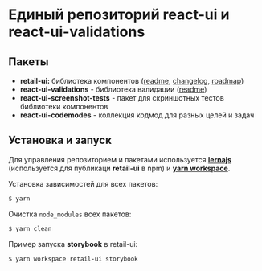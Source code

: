 # Единый репозиторий react-ui и react-ui-validations

## Пакеты

- **retail-ui:** библиотека компонентов ([readme](packages/retail-ui/README.md), [changelog](packages/retail-ui/CHANGELOG.md), [roadmap](packages/retail-ui/CHANGELOG.md))
- **react-ui-validations** - библиотека валидации ([readme](packages/react-ui-validations/README.md))
- **react-ui-screenshot-tests** - пакет для скриншотных тестов библиотеки компонентов
- **react-ui-codemodes** - коллекция кодмод для разных целей и задач

## Установка и запуск

Для управления репозиторием и пакетами используется **[lernajs](https://lernajs.io/)** (используется для публикаци **retail-ui** в npm) и **[yarn workspace](https://yarnpkg.com/lang/en/docs/workspaces/)**.

Установка зависимостей для всех пакетов:

```sh
$ yarn
```

Очистка `node_modules` всех пакетов:

```sh
$ yarn clean
```

Пример запуска **storybook** в retail-ui:

```sh
$ yarn workspace retail-ui storybook
```
